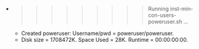 * >>>>>>>>> Running inst-min-con-users-poweruser.sh ...
  * Created poweruser: Username/pwd = poweruser/poweruser.
  * Disk size = 1708472K. Space Used = 28K. Runtime = 00:00:00:00.
